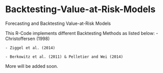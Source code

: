# Backtesting-Value-at-Risk-Models
Forecasting and Backtesting Value-at-Risk Models

This R-Code implements different Backtesting Methods as listed below:
    - Christoffersen (1998)
    
    - Ziggel et al. (2014)
    
    - Berkowitz et al. (2011) & Pelletier and Wei (2014)
    
    
More will be added soon.
